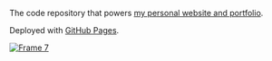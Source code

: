 The code repository that powers [my personal website and portfolio](https://a-polo505.github.io/alinapolozhai/).

Deployed with [GitHub Pages](https://pages.github.com).

[![Frame 7](https://github.com/user-attachments/assets/40e6165e-5c66-4db5-8624-b866433681fb)](https://a-polo505.github.io/alinapolozhai/)
